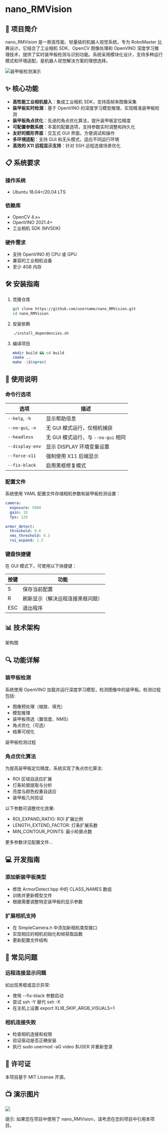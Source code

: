 # nano_RMVision

## 🚀 项目简介
nano_RMVision 是一款高性能、轻量级的机器人视觉系统，专为 RoboMaster 比赛设计。它结合了工业相机 SDK、OpenCV 图像处理和 OpenVINO 深度学习推理技术，提供了实时装甲板检测与识别功能。系统采用模块化设计，支持多种运行模式和环境适配，是机器人视觉解决方案的理想选择。

![装甲板检测演示](https://raw.githubusercontent.com/user/nano_RMVision/main/docs/images/demo.gif)

## ✨ 核心功能
- **高性能工业相机接入**：集成工业相机 SDK，支持高帧率图像采集
- **装甲板实时检测**：基于 OpenVINO 的深度学习模型推理，实现精准装甲板检测
- **装甲板角点优化**：先进的角点优化算法，提升装甲板定位精度
- **可配置参数系统**：丰富的配置选项，支持参数实时调整和持久化
- **友好的图形界面**：交互式 GUI 界面，方便调试和操作
- **多环境适配**：支持 GUI 和无头模式，适应不同运行环境
- **高效的 X11 远程显示支持**：针对 SSH 远程连接场景优化

## 📋 系统要求

### 操作系统
- Ubuntu 18.04+/20.04 LTS

### 依赖库
- OpenCV 4.x+
- OpenVINO 2021.4+
- 工业相机 SDK (MVSDK)

### 硬件需求
- 支持 OpenVINO 的 CPU 或 GPU
- 兼容的工业相机设备
- 至少 4GB 内存

## 🛠️ 安装指南

1. 克隆仓库
   ```bash
   git clone https://github.com/username/nano_RMVision.git
   cd nano_RMVision
   ```

2. 安装依赖
   ```bash
   ./install_dependencies.sh
   ```

3. 编译项目
   ```bash
   mkdir build && cd build
   cmake ..
   make -j$(nproc)
   ```

## 📝 使用说明

### 命令行选项

| 选项 | 描述 |
|------|------|
| `--help`, `-h` | 显示帮助信息 |
| `--no-gui`, `-n` | 无 GUI 模式运行，仅相机捕获 |
| `--headless` | 无 GUI 模式运行，与 `--no-gui` 相同 |
| `--display-env` | 显示 DISPLAY 环境变量设置 |
| `--force-x11` | 强制使用 X11 后端显示 |
| `--fix-black` | 启用黑框修复模式 |

### 配置文件
系统使用 YAML 配置文件存储相机参数和装甲板检测设置：

```yaml
camera:
  exposure: 5000
  gain: 10
  fps: 120
  
armor_detect:
  threshold: 0.6
  nms_threshold: 0.3
  roi_expand: 1.5
```

### 键盘快捷键
在 GUI 模式下，可使用以下快捷键：

| 按键 | 功能 |
|------|------|
| S | 保存当前配置 |
| R | 刷新显示（解决远程连接黑框问题） |
| ESC | 退出程序 |

## 📊 技术架构
架构图

## 🔍 功能详解
### 装甲板检测
系统使用 OpenVINO 加载并运行深度学习模型，检测图像中的装甲板。检测过程包括:

- 图像预处理（缩放、填充）
- 模型推理
- 装甲板筛选（置信度、NMS）
- 角点优化（可选）
- 结果可视化

装甲板检测过程

### 角点优化算法
为提高装甲板定位精度，系统实现了角点优化算法:

- ROI 区域自适应扩展
- 灯条轮廓提取与分析
- 亮度与颜色权重自适应
- 装甲板几何验证

以下参数可调整优化效果:

- ROI_EXPAND_RATIO: ROI 扩展比例
- LENGTH_EXTEND_FACTOR: 灯条扩展系数
- MIN_CONTOUR_POINTS: 最小轮廓点数

更多参数详见配置文件...

## 💻 开发指南
### 添加新装甲板类型
- 修改 ArmorDetect.hpp 中的 CLASS_NAMES 数组
- 训练并更新模型文件
- 根据需要调整特定装甲板的显示参数

### 扩展相机支持
- 在 SimpleCamera.h 中添加新相机类型接口
- 实现相应的相机初始化和帧获取函数
- 更新配置文件结构

## 🔄 常见问题
### 远程连接显示问题
如出现黑框或显示异常:

- 使用 --fix-black 参数启动
- 尝试 ssh -Y 替代 ssh -X
- 在主机上设置 export XLIB_SKIP_ARGB_VISUALS=1

### 相机连接失败
- 检查相机连接和权限
- 验证驱动是否正确安装
- 执行 sudo usermod -aG video $USER 并重新登录

## 📝 许可证
本项目基于 MIT License 开源。

## 📺 演示图片
![](img/image.png)

提示: 如果您在项目中使用了 nano_RMVision，请考虑在您的项目中引用本项目。


<!-- <p align="center"> <img src="https://raw.githubusercontent.com/zuquanzhi/nano_RMVision/main/docs/images/logo_small.png" width="120" /> <br> <small>nano_RMVision © 2025</small> </p> -->
